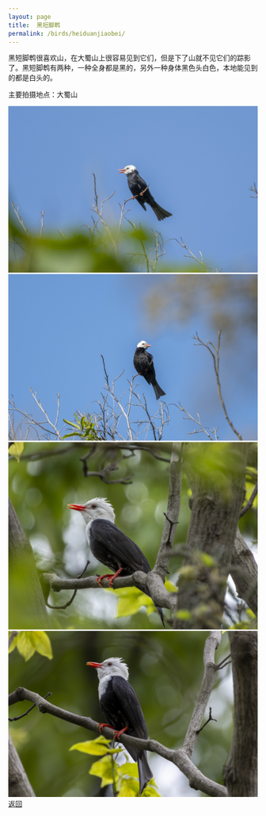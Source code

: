 ```yaml
---
layout: page
title: 	黑短脚鹎
permalink: /birds/heiduanjiaobei/
---
```

黑短脚鹎很喜欢山，在大蜀山上很容易见到它们，但是下了山就不见它们的踪影了。黑短脚鹎有两种，一种全身都是黑的，另外一种身体黑色头白色，本地能见到的都是白头的。

主要拍摄地点：大蜀山

![](../picture/黑短脚鹎/DSC_4928-NEF_DxO_DeepPRIME.jpg)
![](../picture/黑短脚鹎/DSC_4937-NEF_DxO_DeepPRIME.jpg)
![](../picture/黑短脚鹎/DSCN2937-NRW_DxO_DeepPRIMEXD.jpg)
![](../picture/黑短脚鹎/0U9A7411-CR3_DxO_DeepPRIMEXD.jpg)
[返回](../../)
